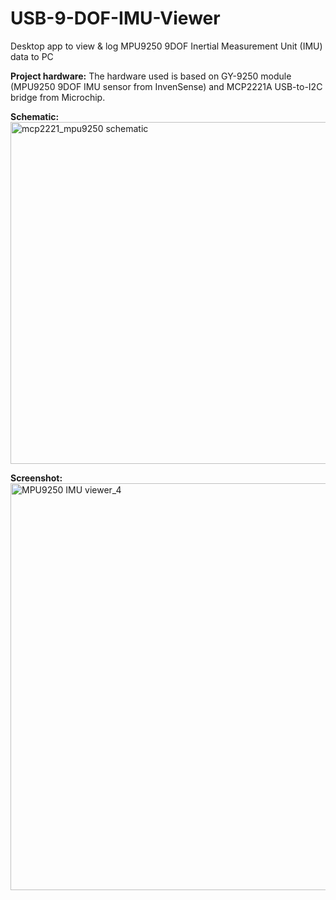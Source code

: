 # USB-9-DOF-IMU-Viewer
Desktop app to view &amp; log MPU9250 9DOF Inertial Measurement Unit (IMU) data to PC

**Project hardware:**
The hardware used is based on GY-9250 module (MPU9250 9DOF IMU sensor from InvenSense) and MCP2221A USB-to-I2C bridge from Microchip. 

**Schematic:**
<img width="547" alt="mcp2221_mpu9250 schematic" src="https://user-images.githubusercontent.com/8460504/79907160-02b2df00-83ce-11ea-9564-a98e8b695fb7.png">

**Screenshot:**
<img width="651" alt="MPU9250 IMU viewer_4" src="https://user-images.githubusercontent.com/8460504/79906511-c0d56900-83cc-11ea-8e9a-d2f5c6e4e380.png">


